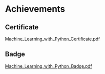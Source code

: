 

# Achievements
## Certificate
[Machine_Learning_with_Python_Certificate.pdf](https://prod-files-secure.s3.us-west-2.amazonaws.com/03e82b26-cccb-4906-bb56-adabcbdc0655/0f35a87e-0c16-48ac-af62-4e4cc34c6a19/Machine_Learning_with_Python_Certificate.pdf?X-Amz-Algorithm=AWS4-HMAC-SHA256&X-Amz-Content-Sha256=UNSIGNED-PAYLOAD&X-Amz-Credential=ASIAZI2LB466RSFHWRI3%2F20250129%2Fus-west-2%2Fs3%2Faws4_request&X-Amz-Date=20250129T211329Z&X-Amz-Expires=3600&X-Amz-Security-Token=IQoJb3JpZ2luX2VjEI3%2F%2F%2F%2F%2F%2F%2F%2F%2F%2FwEaCXVzLXdlc3QtMiJGMEQCIAWbT9EKYiAaBS%2Bu8k%2FZQwA84M1v8VDWg7NI6XCMNwB%2FAiB55CO4i8I5O0dVuyxDLECZ9RE6JiDaWjLsj3EbIEfBziqIBAiW%2F%2F%2F%2F%2F%2F%2F%2F%2F%2F8BEAAaDDYzNzQyMzE4MzgwNSIMJ9Dfol0akQtlWt8IKtwDZCLsHRndJjfAFcxjNxggelTwXkxLFvhPUWlIAXl0m4DfkCStJZbOOnfJdnwiAX5xwtFG74M0MYue7kjYyFrLC5UtzI7ycT9n7wFTM2udVD2JWIEg10WGuQ3HYGadKmThVbt%2Fi4NI98egfvUZVXjLCNeuZl0nb0692e2gMpHZ9024UHMXaZpSE7KpfNiWyeisbk6%2Fy8JfxFDomJrr%2BK5TxKjo73JTALplcSf8O1q4tNvNsFsCGvr7uiXzROgXu4Yn5V5TK0hBrFObkEl%2FvBHWb1Fl%2BaIn9Sew1bJEn10qqfNEhFRzkvxuGD9L3JcE%2BNP%2BwvsyvGnOnDYPByJ1f02Q1HZFf2eTQ8qeXJzl1m3fXS%2BiylpABBExEa1d5kE539KDiGRdOLrm%2BdzNFzYBnnoGK6sUg3iImwl%2BfTj%2FqEDIx9jUwWjQZh8sFj5Nx3tOBqGpJKjRsqecMRqwlqBXIXCqBH%2F5IrIwkUI0nIljWrOMT6HdtavGVzkRIdaeqnAYRIy%2B8DFVt6EZXeyi13MbdQUyOpgDovUnLxplDWO2mjMoa31wHHDnUSMKhAl3oMsRMT8rYtekzIWF%2BqqnBbswvP%2B1EihIYdcPDStYutIEJUt%2BZgidtLCKe8QTQwRuLkcw9KjqvAY6pgGg8N81U%2FckblDMkuIe6WREwk%2Fm4Fd7m8voXjvdjDUpyv2kvTTSiOwWAW6aflV%2FynrMDdRarSEOrpfnqTKE3Md0lTMKu5ZQmHzfyFqIM9H12FbOxtToW8qTxC%2FAnYCQPC%2B3sjwQzCLPKQe5QMkPKribBRGqKrfwQEZZ%2FV8Iz%2FChvlhRlcPotyNSBcnkp4Juo3n4%2BdutVf8bSpAaYJgZ0X8xCD%2BWkwjl&X-Amz-Signature=2587e6a4fd9631b508d2a2f5da9c57c9cfeb27668136d939f992ef321f745d36&X-Amz-SignedHeaders=host&x-id=GetObject)
## Badge
[Machine_Learning_with_Python_Badge.pdf](https://prod-files-secure.s3.us-west-2.amazonaws.com/03e82b26-cccb-4906-bb56-adabcbdc0655/ff622a22-73d6-44e3-9c7b-e89a8e61b7aa/Machine_Learning_with_Python_Badge.pdf?X-Amz-Algorithm=AWS4-HMAC-SHA256&X-Amz-Content-Sha256=UNSIGNED-PAYLOAD&X-Amz-Credential=ASIAZI2LB466RSFHWRI3%2F20250129%2Fus-west-2%2Fs3%2Faws4_request&X-Amz-Date=20250129T211329Z&X-Amz-Expires=3600&X-Amz-Security-Token=IQoJb3JpZ2luX2VjEI3%2F%2F%2F%2F%2F%2F%2F%2F%2F%2FwEaCXVzLXdlc3QtMiJGMEQCIAWbT9EKYiAaBS%2Bu8k%2FZQwA84M1v8VDWg7NI6XCMNwB%2FAiB55CO4i8I5O0dVuyxDLECZ9RE6JiDaWjLsj3EbIEfBziqIBAiW%2F%2F%2F%2F%2F%2F%2F%2F%2F%2F8BEAAaDDYzNzQyMzE4MzgwNSIMJ9Dfol0akQtlWt8IKtwDZCLsHRndJjfAFcxjNxggelTwXkxLFvhPUWlIAXl0m4DfkCStJZbOOnfJdnwiAX5xwtFG74M0MYue7kjYyFrLC5UtzI7ycT9n7wFTM2udVD2JWIEg10WGuQ3HYGadKmThVbt%2Fi4NI98egfvUZVXjLCNeuZl0nb0692e2gMpHZ9024UHMXaZpSE7KpfNiWyeisbk6%2Fy8JfxFDomJrr%2BK5TxKjo73JTALplcSf8O1q4tNvNsFsCGvr7uiXzROgXu4Yn5V5TK0hBrFObkEl%2FvBHWb1Fl%2BaIn9Sew1bJEn10qqfNEhFRzkvxuGD9L3JcE%2BNP%2BwvsyvGnOnDYPByJ1f02Q1HZFf2eTQ8qeXJzl1m3fXS%2BiylpABBExEa1d5kE539KDiGRdOLrm%2BdzNFzYBnnoGK6sUg3iImwl%2BfTj%2FqEDIx9jUwWjQZh8sFj5Nx3tOBqGpJKjRsqecMRqwlqBXIXCqBH%2F5IrIwkUI0nIljWrOMT6HdtavGVzkRIdaeqnAYRIy%2B8DFVt6EZXeyi13MbdQUyOpgDovUnLxplDWO2mjMoa31wHHDnUSMKhAl3oMsRMT8rYtekzIWF%2BqqnBbswvP%2B1EihIYdcPDStYutIEJUt%2BZgidtLCKe8QTQwRuLkcw9KjqvAY6pgGg8N81U%2FckblDMkuIe6WREwk%2Fm4Fd7m8voXjvdjDUpyv2kvTTSiOwWAW6aflV%2FynrMDdRarSEOrpfnqTKE3Md0lTMKu5ZQmHzfyFqIM9H12FbOxtToW8qTxC%2FAnYCQPC%2B3sjwQzCLPKQe5QMkPKribBRGqKrfwQEZZ%2FV8Iz%2FChvlhRlcPotyNSBcnkp4Juo3n4%2BdutVf8bSpAaYJgZ0X8xCD%2BWkwjl&X-Amz-Signature=f41e21f7b4829e4409cd56618439a6884e1502429183271da48000fdd43b3af5&X-Amz-SignedHeaders=host&x-id=GetObject)